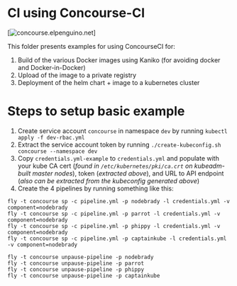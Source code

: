# CI using Concourse-CI

[![concourse.elpenguino.net](https://concourse.elpenguino.net/api/v1/pipelines/phippy/jobs/launch-phippy/badge)]

This folder presents examples for using ConcourseCI for:

1. Build of the various Docker images using Kaniko (for avoiding docker and Docker-in-Docker)
2. Upload of the image to a private registry
3. Deployment of the helm chart + image to a kubernetes cluster

# Steps to setup basic example

1. Create service account `concourse` in namespace `dev` by running `kubectl apply -f dev-rbac.yml`
2. Extract the service account token by running `./create-kubeconfig.sh concourse --namespace dev`
3. Copy `credentials.yml-example` to `credentials.yml` and populate with your kube CA cert (*found in `/etc/kubernetes/pki/ca.crt` on kubeadm-built master nodes*), token (*extracted above*), and URL to API endpoint (*also can be extracted from the kubeconfig generated above*)
4. Create the 4 pipelines by running something like this:

```
fly -t concourse sp -c pipeline.yml -p nodebrady -l credentials.yml -v component=nodebrady
fly -t concourse sp -c pipeline.yml -p parrot -l credentials.yml -v component=nodebrady
fly -t concourse sp -c pipeline.yml -p phippy -l credentials.yml -v component=nodebrady
fly -t concourse sp -c pipeline.yml -p captainkube -l credentials.yml -v component=nodebrady

fly -t concourse unpause-pipeline -p nodebrady
fly -t concourse unpause-pipeline -p parrot
fly -t concourse unpause-pipeline -p phippy
fly -t concourse unpause-pipeline -p captainkube
```

